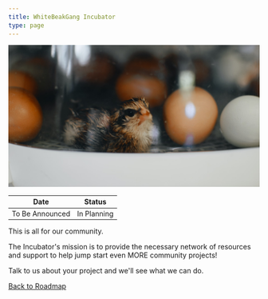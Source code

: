 ```yaml
---
title: WhiteBeakGang Incubator
type: page
---
```


![WBG Incubator](/images/roadmap/wbg-incubator.jpeg "WBG Incubator")

| Date               | Status       |
| ------------------ | ------------ |
| To Be Announced    | In Planning  |

This is all for our community.

The Incubator's mission is to provide the necessary network of resources and support to help jump start even MORE community projects!

Talk to us about your project and we'll see what we can do.

[Back to Roadmap](/roadmap)
